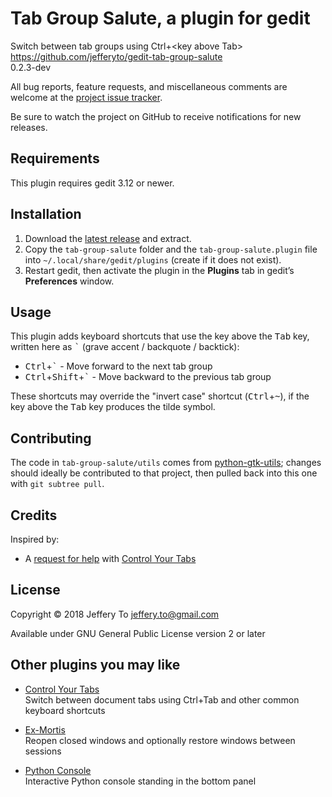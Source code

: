 # Tab Group Salute, a plugin for gedit

Switch between tab groups using Ctrl+\<key above Tab\>  
<https://github.com/jefferyto/gedit-tab-group-salute>  
0.2.3-dev

All bug reports, feature requests, and miscellaneous comments are
welcome at the [project issue tracker].

Be sure to watch the project on GitHub to receive notifications for new
releases.

[project issue tracker]: https://github.com/jefferyto/gedit-tab-group-salute/issues

## Requirements

This plugin requires gedit 3.12 or newer.

## Installation

1.  Download the [latest release] and extract.
2.  Copy the `tab-group-salute` folder and the `tab-group-salute.plugin`
    file into `~/.local/share/gedit/plugins` (create if it does not
    exist).
3.  Restart gedit, then activate the plugin in the **Plugins** tab in
    gedit’s **Preferences** window.

[latest release]: https://github.com/jefferyto/gedit-tab-group-salute/releases/latest

## Usage

This plugin adds keyboard shortcuts that use the key above the
<kbd>Tab</kbd> key, written here as <kbd>\`</kbd> (grave accent /
backquote / backtick):

*   <kbd>Ctrl</kbd>+<kbd>\`</kbd> - Move forward to the next tab group
*   <kbd>Ctrl</kbd>+<kbd>Shift</kbd>+<kbd>\`</kbd> - Move backward to
    the previous tab group

These shortcuts may override the "invert case" shortcut
(<kbd>Ctrl</kbd>+<kbd>~</kbd>), if the key above the <kbd>Tab</kbd> key
produces the tilde symbol.

## Contributing

The code in `tab-group-salute/utils` comes from [python-gtk-utils];
changes should ideally be contributed to that project, then pulled back
into this one with `git subtree pull`.

[python-gtk-utils]: https://github.com/jefferyto/python-gtk-utils

## Credits

Inspired by:

*   A [request for help] with [Control Your Tabs]

[request for help]: https://github.com/jefferyto/gedit-control-your-tabs/issues/11
[Control Your Tabs]: https://github.com/jefferyto/gedit-control-your-tabs

## License

Copyright © 2018 Jeffery To <jeffery.to@gmail.com>

Available under GNU General Public License version 2 or later

## Other plugins you may like

*   [Control Your Tabs]  
    Switch between document tabs using Ctrl+Tab and other common keyboard shortcuts

*   [Ex-Mortis]  
    Reopen closed windows and optionally restore windows between sessions

*   [Python Console]  
    Interactive Python console standing in the bottom panel

[Control Your Tabs]: https://github.com/jefferyto/gedit-control-your-tabs
[Ex-Mortis]: https://github.com/jefferyto/gedit-ex-mortis
[Python Console]: https://github.com/jefferyto/gedit-pythonconsole
